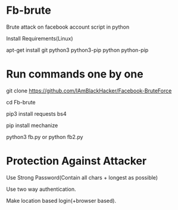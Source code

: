 # Fb-brute
Brute attack on facebook account script in python

Install Requirements(Linux)

apt-get install git python3 python3-pip python python-pip

# Run commands one by one

git clone https://github.com/IAmBlackHacker/Facebook-BruteForce

cd Fb-brute

pip3 install requests bs4

pip install mechanize

python3 fb.py or python fb2.py

# Protection Against Attacker

Use Strong Password(Contain all chars + longest as possible)

Use two way authentication.

Make location based login(+browser based).
